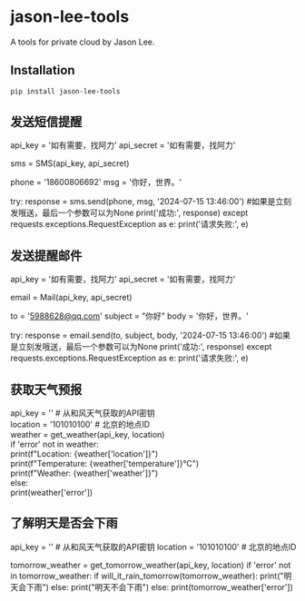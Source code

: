 # jason-lee-tools

A tools for private cloud by Jason Lee.

## Installation

```bash
pip install jason-lee-tools
```

## 发送短信提醒
api_key = '如有需要，找阿力'
api_secret = '如有需要，找阿力'

sms = SMS(api_key, api_secret)

phone = '18600806692'
msg = '你好，世界。'

try:
    response = sms.send(phone, msg, '2024-07-15 13:46:00') #如果是立刻发哦送，最后一个参数可以为None
    print('成功:', response)
except requests.exceptions.RequestException as e:
    print('请求失败:', e)

##  发送提醒邮件
api_key = '如有需要，找阿力'
api_secret = '如有需要，找阿力'

email = Mail(api_key, api_secret)

to = '5988628@qq.com'
subject = "你好"
body = '你好，世界。'

try:
    response = email.send(to, subject, body, '2024-07-15 13:46:00') #如果是立刻发哦送，最后一个参数可以为None
    print('成功:', response)
except requests.exceptions.RequestException as e:
    print('请求失败:', e)

## 获取天气预报                                              
api_key = ''  # 从和风天气获取的API密钥                          
location = '101010100'  # 北京的地点ID                      
weather = get_weather(api_key, location)               
if 'error' not in weather:                             
    print(f"Location: {weather['location']}")          
    print(f"Temperature: {weather['temperature']}°C")  
    print(f"Weather: {weather['weather']}")            
else:                                                  
    print(weather['error'])       
    
## 了解明天是否会下雨
api_key = ''  # 从和风天气获取的API密钥
location = '101010100'  # 北京的地点ID

tomorrow_weather = get_tomorrow_weather(api_key, location)
if 'error' not in tomorrow_weather:
    if will_it_rain_tomorrow(tomorrow_weather):
        print("明天会下雨")
    else:
        print("明天不会下雨")
else:
    print(tomorrow_weather['error'])                     